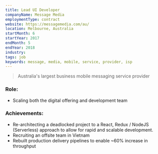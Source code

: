 ```yaml
---
title: Lead UI Developer
companyName: Message Media
employmentType: contract
website: https://messagemedia.com/au/
location: Melbourne, Australia
startMonth: 6
startYear: 2017
endMonth: 5
endYear: 2018
industry:
tags: job
keywords: message, media, mobile, service, provider, isp
---
```


> Australia's largest business mobile messaging service provider

### Role:

- Scaling both the digital offering and development team

### Achievements:

- Re-architecting a deadlocked project to a React, Redux / NodeJS (Serverless) approach to allow for rapid and scalable development.
- Recruiting an offsite team in Vietnam
- Rebuilt production delivery pipelines to enable ~60% increase in throughput
